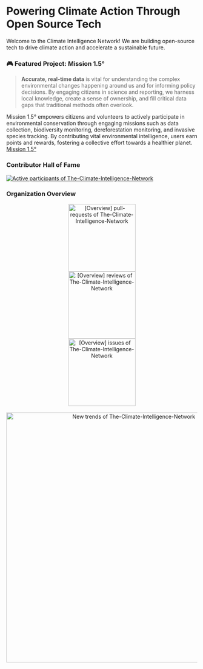 # Powering Climate Action Through Open Source Tech
Welcome to the Climate Intelligence Network! We are building open-source tech to drive climate action and accelerate a sustainable future.

### 🎮 Featured Project: Mission 1.5°
> **Accurate, real-time data** is vital for understanding the complex environmental changes happening around us and for informing policy decisions. By engaging citizens in science and reporting, we harness local knowledge, create a sense of ownership, and fill critical data gaps that traditional methods often overlook.

Mission 1.5° empowers citizens and volunteers to actively participate in environmental conservation through engaging missions such as data collection, biodiversity monitoring, dereforestation monitoring, and invasive species tracking. By contributing vital environmental intelligence, users earn points and rewards, fostering a collective effort towards a healthier planet.
[Mission 1.5°](https://github.com/The-Climate-Intelligence-Network/mission1.5)

### Contributor Hall of Fame
<!-- Copy-paste in your Readme.md file -->
[![Active participants of The-Climate-Intelligence-Network](https://next.ossinsight.io/widgets/official/compose-org-activity-active-ranking/thumbnail.png?activity=participants&owner_id=216048284&period=past_12_months&image_size=4x3&color_scheme=dark)](https://next.ossinsight.io/widgets/official/compose-org-activity-active-ranking?activity=participants&owner_id=216048284&period=past_12_months)

<!-- Made with [OSS Insight](https://ossinsight.io/) -->

### Organization Overview
<!-- Copy-paste in your Readme.md file -->
<a href="https://next.ossinsight.io/widgets/official/compose-org-overview-stats?activity=pull-requests&owner_id=216048284&period=past_12_months" target="_blank" style="display: block" align="center">
  <picture>
    <source media="(prefers-color-scheme: dark)" srcset="https://next.ossinsight.io/widgets/official/compose-org-overview-stats/thumbnail.png?activity=pull-requests&owner_id=216048284&period=past_12_months&image_size=2x2&color_scheme=dark" width="177" height="auto">
    <img alt="[Overview] pull-requests of The-Climate-Intelligence-Network" src="https://next.ossinsight.io/widgets/official/compose-org-overview-stats/thumbnail.png?activity=pull-requests&owner_id=216048284&period=past_12_months&image_size=2x2&color_scheme=light" width="177" height="auto">
  </picture>
</a>
<a href="https://next.ossinsight.io/widgets/official/compose-org-overview-stats?activity=reviews&owner_id=216048284&period=past_12_months" target="_blank" style="display: block" align="center">
  <picture>
    <source media="(prefers-color-scheme: dark)" srcset="https://next.ossinsight.io/widgets/official/compose-org-overview-stats/thumbnail.png?activity=reviews&owner_id=216048284&period=past_12_months&image_size=2x2&color_scheme=dark" width="177" height="auto">
    <img alt="[Overview] reviews of The-Climate-Intelligence-Network" src="https://next.ossinsight.io/widgets/official/compose-org-overview-stats/thumbnail.png?activity=reviews&owner_id=216048284&period=past_12_months&image_size=2x2&color_scheme=light" width="177" height="auto">
  </picture>
</a>
<a href="https://next.ossinsight.io/widgets/official/compose-org-overview-stats?activity=issues&owner_id=216048284&period=past_12_months" target="_blank" style="display: block" align="center">
  <picture>
    <source media="(prefers-color-scheme: dark)" srcset="https://next.ossinsight.io/widgets/official/compose-org-overview-stats/thumbnail.png?activity=issues&owner_id=216048284&period=past_12_months&image_size=2x2&color_scheme=dark" width="auto" height="auto">
    <img alt="[Overview] issues of The-Climate-Intelligence-Network" src="https://next.ossinsight.io/widgets/official/compose-org-overview-stats/thumbnail.png?activity=issues&owner_id=216048284&period=past_12_months&image_size=2x2&color_scheme=light" width="177" height="auto">
  </picture>
</a>
<br>
<!-- Copy-paste in your Readme.md file -->
<a href="https://next.ossinsight.io/widgets/official/compose-org-participants-growth?activity=new&owner_id=216048284&period=past_28_days" target="_blank" style="display: block" align="center">
  <picture>
    <source media="(prefers-color-scheme: dark)" srcset="https://next.ossinsight.io/widgets/official/compose-org-participants-growth/thumbnail.png?activity=new&owner_id=216048284&period=past_28_days&image_size=4x7&color_scheme=dark" width="657" height="auto">
    <img alt="New trends of The-Climate-Intelligence-Network" src="https://next.ossinsight.io/widgets/official/compose-org-participants-growth/thumbnail.png?activity=new&owner_id=216048284&period=past_28_days&image_size=4x7&color_scheme=light" width="657" height="auto">
  </picture>
</a>

<!-- Made with [OSS Insight](https://ossinsight.io/) -->
<!-- Made with [OSS Insight](https://ossinsight.io/) -->


